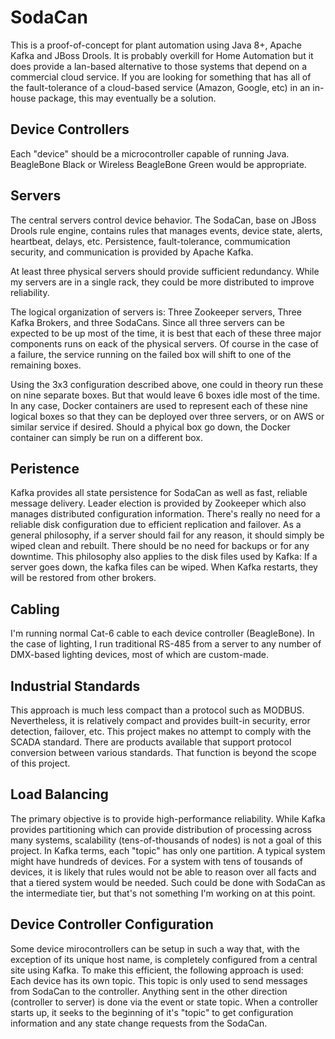 # SodaCan
This is a proof-of-concept for plant automation using Java 8+, Apache Kafka and JBoss Drools. It is probably overkill for Home Automation but it does provide a lan-based alternative to those systems that depend on a commercial cloud service. If you are looking for something that has all of the fault-tolerance of a cloud-based service (Amazon, Google, etc) in an in-house package, this may eventually be a solution. 

## Device Controllers
Each "device" should be a microcontroller capable of running Java. BeagleBone Black or Wireless BeagleBone Green would be appropriate.

## Servers
The central servers control device behavior. The SodaCan, base on JBoss Drools rule engine, contains rules that manages events, device state, alerts, heartbeat, delays, etc. Persistence, fault-tolerance, commumication security, and communication is provided by Apache Kafka. 

At least three physical servers should provide sufficient redundancy. While my servers are in a single rack, they could be more distributed to improve reliability. 

The logical organization of servers is: Three Zookeeper servers, Three Kafka Brokers, and three SodaCans. Since all three servers can be expected to be up most of the time, it is best that each of these three major components runs on eack of the physical servers. Of course in the case of a failure, the service running on the failed box will shift to one of the remaining boxes.

Using the 3x3 configuration described above, one could in theory run these on nine separate boxes. But that would leave 6 boxes idle most of the time. In any case, Docker containers are used to represent each of these nine logical boxes so that they can be deployed over three servers, or on AWS or similar service if desired. Should a phyical box go down, the Docker container can simply be run on a different box.  

## Peristence
Kafka provides all state persistence for SodaCan as well as fast, reliable message delivery. Leader election is provided by Zookeeper which also manages distributed configuration information. There's really no need for a reliable disk configuration due to efficient replication and failover. As a general philosophy, if a server should fail for any reason, it should simply be wiped clean and rebuilt. There should be no need for backups or for any downtime. This philosophy also applies to the disk files used by Kafka: If a server goes down, the kafka files can be wiped. When Kafka restarts, they will be restored from other brokers.

## Cabling
I'm running normal Cat-6 cable to each device controller (BeagleBone). In the case of lighting,  I run traditional RS-485 from a server to any number of DMX-based lighting devices, most of which are custom-made.

## Industrial Standards
This approach is much less compact than a protocol such as MODBUS. Nevertheless, it is relatively compact and provides built-in security, error detection, failover, etc. This project makes no attempt to comply with the SCADA standard. There are products available that support protocol conversion between various standards. That function is beyond the scope of this project.

## Load Balancing
The primary objective is to provide high-performance reliability. While Kafka provides partitioning which can provide distribution of processing across many systems, scalability (tens-of-thousands of nodes) is not a goal of this project. In Kafka terms, each "topic" has only one partition. A typical system might have hundreds of devices. For a system with tens of tousands of devices, it is likely that rules would not be able to reason over all facts and that a tiered system would be needed. Such could be done with SodaCan as the intermediate tier, but that's not something I'm working on at this point.

## Device Controller Configuration
Some device mirocontrollers can be setup in such a way that, with the exception of its unique host name, is completely configured from a central site using Kafka. To make this efficient, the following approach is used: Each device has its own topic. This topic is only used to send messages from SodaCan to the controller. Anything sent in the other direction (controller to server) is done via the event or state topic. When a controller starts up, it seeks to the beginning of it's "topic" to get configuration information and any state change requests from the SodaCan.
